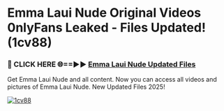 # Emma Laui Nude Original Videos 0nlyFans Leaked - Files Updated! (1cv88)

<h3>🔴 CLICK HERE 🌐==►► <a href="https://tinyurl.com/4mcuefdz" rel="nofollow">Emma Laui Nude Updated Files</a></h3>

Get Emma Laui Nude and all content. Now you can access all videos and pictures of Emma Laui Nude. New Updated Files 2025!

[![1cv88](https://i.imgur.com/StAQSOY.gif)](https://tinyurl.com/4mcuefdz)
